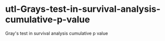 # utl-Grays-test-in-survival-analysis-cumulative-p-value
Gray's test in survival analysis cumulative p value 
